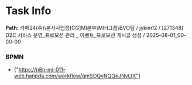 # Task Info

**Path:** 카페24(주)\본사사업장\[CG]MI본부\MIH그룹\BVO팀 / jykim12 / [271348] D2C 서비스 운영_프로모션 관리 _ 이벤트_프로모션 게시글 생성 / 2025-08-01_00-00-00

### BPMN
- ["https://n8n-mi-011-web.hanpda.com/workflow/qmSOQvNQQeJNvLtX"]

